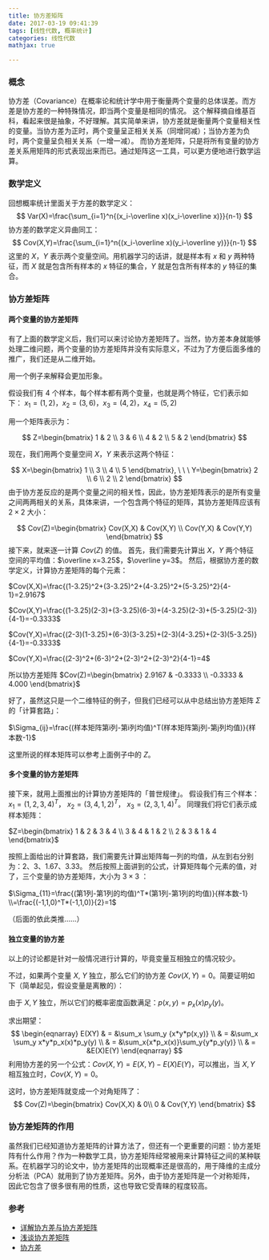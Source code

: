 ```yaml
---
title: 协方差矩阵
date: 2017-03-19 09:41:39
tags: [线性代数, 概率统计]
categories: 线性代数
mathjax: true

---
```


### 概念
协方差（Covariance）在概率论和统计学中用于衡量两个变量的总体误差。而方差是协方差的一种特殊情况，即当两个变量是相同的情况。
这个解释摘自维基百科，看起来很是抽象，不好理解。其实简单来讲，协方差就是衡量两个变量相关性的变量。当协方差为正时，两个变量呈正相关关系（同增同减）；当协方差为负时，两个变量呈负相关关系（一增一减）。
而协方差矩阵，只是将所有变量的协方差关系用矩阵的形式表现出来而已。通过矩阵这一工具，可以更方便地进行数学运算。
<!--more-->

### 数学定义

回想概率统计里面关于方差的数学定义：
$$
Var(X)=\frac{\sum_{i=1}^n{(x_i-\overline x)(x_i-\overline x)}}{n-1}
$$
协方差的数学定义异曲同工：
$$
Cov(X,Y)=\frac{\sum_{i=1}^n{(x_i-\overline x)(y_i-\overline y)}}{n-1}
$$
这里的 $X$，$Y$ 表示两个变量空间。用机器学习的话讲，就是样本有 $x$ 和 $y$ 两种特征，而 $X$ 就是包含所有样本的 $x$ 特征的集合，$Y$ 就是包含所有样本的 $y$ 特征的集合。

### 协方差矩阵
#### 两个变量的协方差矩阵
有了上面的数学定义后，我们可以来讨论协方差矩阵了。当然，协方差本身就能够处理二维问题，两个变量的协方差矩阵并没有实际意义，不过为了方便后面多维的推广，我们还是从二维开始。

用一个例子来解释会更加形象。

假设我们有 4 个样本，每个样本都有两个变量，也就是两个特征，它们表示如下：
$x_1=(1,2)$，$x_2=(3,6)$，$x_3=(4,2)$，$x_4=(5,2)$

用一个矩阵表示为：

$$
Z=\begin{bmatrix}
1 & 2 \\
3 & 6 \\
4 & 2 \\
5 & 2
\end{bmatrix}
$$

现在，我们用两个变量空间 $X$，$Y$ 来表示这两个特征：

$$
X=\begin{bmatrix} 1 \\ 3 \\ 4 \\ 5 \end{bmatrix},  \ \ \    Y=\begin{bmatrix} 2 \\ 6 \\ 2 \\ 2 \end{bmatrix}
$$
由于协方差反应的是两个变量之间的相关性，因此，协方差矩阵表示的是所有变量之间两两相关的关系，具体来讲，一个包含两个特征的矩阵，其协方差矩阵应该有 $2 \times 2$ 大小：

$$
Cov(Z)=\begin{bmatrix} Cov(X,X) & Cov(X,Y) \\ Cov(Y,X) & Cov(Y,Y) \end{bmatrix}
$$
接下来，就来逐一计算 $Cov(Z)$ 的值。
首先，我们需要先计算出 $X$，$Y$ 两个特征空间的平均值：$\overline x=3.25$，$\overline y=3$。
然后，根据协方差的数学定义，计算协方差矩阵的每个元素：

$Cov(X,X)=\frac{(1-3.25)^2+(3-3.25)^2+(4-3.25)^2+(5-3.25)^2}{4-1}=2.9167$

$Cov(X,Y)=\frac{(1-3.25)(2-3)+(3-3.25)(6-3)+(4-3.25)(2-3)+(5-3.25)(2-3)}{4-1}=-0.3333$

$Cov(Y,X)=\frac{(2-3)(1-3.25)+(6-3)(3-3.25)+(2-3)(4-3.25)+(2-3)(5-3.25)}{4-1}=-0.3333$

$Cov(Y,X)=\frac{(2-3)^2+(6-3)^2+(2-3)^2+(2-3)^2}{4-1}=4$

所以协方差矩阵 $Cov(Z)=\begin{bmatrix} 2.9167 & -0.3333 \\ -0.3333 & 4.000 \end{bmatrix}$

好了，虽然这只是一个二维特征的例子，但我们已经可以从中总结出协方差矩阵 $\Sigma$ 的「计算套路」：

$\Sigma_{ij}=\frac{(样本矩阵第i列-第i列均值)^T(样本矩阵第j列-第j列均值)}{样本数-1}$

这里所说的样本矩阵可以参考上面例子中的 $Z$。

#### 多个变量的协方差矩阵
接下来，就用上面推出的计算协方差矩阵的「普世规律」。
假设我们有三个样本：
$x_1=(1,2,3,4)^T$， $x_2=(3,4,1,2)^T$， $x_3=(2,3,1,4)^T$。
同理我们将它们表示成样本矩阵：

$Z=\begin{bmatrix} 1 & 2 & 3 & 4 \\ 3 & 4 & 1 & 2 \\ 2 & 3 & 1 & 4  \end{bmatrix}$

按照上面给出的计算套路，我们需要先计算出矩阵每一列的均值，从左到右分别为：2、3、1.67、3.33。
然后按照上面讲到的公式，计算矩阵每个元素的值，对了，三个变量的协方差矩阵，大小为 $3 \times 3$ ：

$\Sigma_{11}=\frac{(第1列-第1列的均值)^T*(第1列-第1列的均值)}{样本数-1}  \\=\frac{(-1,1,0)^T*(-1,1,0)}{2}=1$

（后面的依此类推......）

#### 独立变量的协方差

以上的讨论都是针对一般情况进行计算的，毕竟变量互相独立的情况较少。

不过，如果两个变量 $X$, $Y$ 独立，那么它们的协方差 $Cov(X,Y) = 0$。简要证明如下（简单起见，假设变量是离散的）：

由于 $X, Y$ 独立，所以它们的概率密度函数满足：$p(x,y)=p_x(x)p_y(y)$。

求出期望：
$$
\begin{eqnarray} E(XY) & = &\sum_x \sum_y {x*y*p(x,y)} \\
& = &\sum_x \sum_y x*y*p_x(x)*p_y(y) \\
& = &\sum_x{x*p_x(x)}\sum_y{y*p_y(y)} \\
& = &E(X)E(Y)
\end{eqnarray}
$$
利用协方差的另一个公式：$Cov(X,Y)=E(X,Y)-E(X)E(Y)$，可以推出，当 $X, Y$ 相互独立时，$Cov(X, Y)=0$。

这时，协方差矩阵就变成一个对角矩阵了：
$$
Cov(Z)=\begin{bmatrix} Cov(X,X) & 0\\ 0 & Cov(Y,Y) \end{bmatrix}
$$

### 协方差矩阵的作用

虽然我们已经知道协方差矩阵的计算方法了，但还有一个更重要的问题：协方差矩阵有什么作用？作为一种数学工具，协方差矩阵经常被用来计算特征之间的某种联系。在机器学习的论文中，协方差矩阵的出现概率还是很高的，用于降维的主成分分析法（PCA）就用到了协方差矩阵。另外，由于协方差矩阵是一个对称矩阵，因此它包含了很多很有用的性质，这也导致它受青睐的程度较高。

### 参考
+ [详解协方差与协方差矩阵](http://blog.csdn.net/ybdesire/article/details/6270328)
+ [浅谈协方差矩阵](http://pinkyjie.com/2010/08/31/covariance/)
+ [协方差](https://zh.wikipedia.org/wiki/%E5%8D%8F%E6%96%B9%E5%B7%AE)




